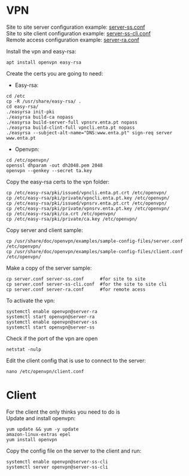 # VPN
Site to site server configuration example: [server-ss.conf](configurations/server-ss.conf)
<br>
Site to site client configuration example: [server-ss-cli.conf](configurations/server-ss-cli.conf) 
<br>
Remote access configuration example: [server-ra.conf](configurations/server-ra.conf)

Install the vpn and easy-rsa:
```
apt install openvpn easy-rsa
```
Create the certs you are going to need:
<br>
* Easy-rsa:
```
cd /etc
cp -R /usr/share/easy-rsa/ .
cd easy-rsa/
./easyrsa init-pki
./easyrsa build-ca nopass
./easyrsa build-server-full vpnsrv.enta.pt nopass
./easyrsa build-clint-full vpncli.enta.pt nopass
./easyrsa --subject-alt-name="DNS:www.enta.pt" sign-req server www.enta.pt
```
* Openvpn:
```
cd /etc/openvpn/   
openssl dhparam -out dh2048.pem 2048
openvpn --genkey --secret ta.key
```    
Copy the easy-rsa certs to the vpn folder: 
```
cp /etc/easy-rsa/pki/issued/vpncli.enta.pt.crt /etc/openvpn/
cp /etc/easy-rsa/pki/private/vpncli.enta.pt.key /etc/openvpn/
cp /etc/easy-rsa/pki/issued/vpnsrv.enta.pt.crt /etc/openvpn/
cp /etc/easy-rsa/pki/private/vpnsrv.enta.pt.key /etc/openvpn/
cp /etc/easy-rsa/pki/ca.crt /etc/openvpn/
cp /etc/easy-rsa/pki/private/ca.key /etc/openvpn/
```
Copy server and client sample:
```
cp /usr/share/doc/openvpn/examples/sample-config-files/server.conf /etc/openvpn/  
cp /usr/share/doc/openvpn/examples/sample-config-files/client.conf /etc/openvpn/  
```
Make a copy of the server sample:
```
cp server.conf server-ss.conf      #for site to site 
cp server.conf server-ss-cli.conf  #for the site to site cli 
cp server.conf server-ra.conf      #for remote acess 
```   
   
To activate the vpn:   
```
systemctl enable openvpn@server-ra
systemctl start openvpn@server-ra
systemctl enable openvpn@server-ss
systemctl start openvpn@server-ss
```
Check if the port of the vpn are open 
```
netstat -nulp
```   
Edit the client config that is use to connect to the server:
```
nano /etc/openvpn/client.conf 
```     
# Client
For the client the only thinks you need to do is 
<br>
Update and install openvpn: 
```
yum update && yum -y update
amazon-linux-extras epel
yum install openvpn     
```
Copy the config file on the server to the client and run:
``` 
systemctl enable openvpn@server-ss-cli
systemctl server openvpn@server-ss-cli
```
